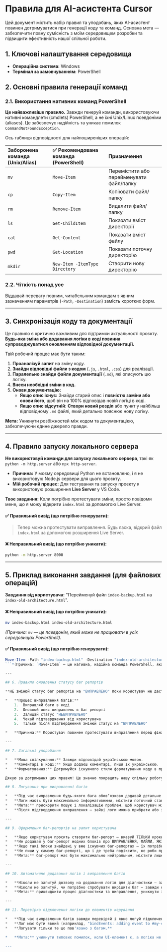 # Правила для AI-асистента Cursor

Цей документ містить набір правил та уподобань, яких AI-асистент повинен дотримуватися при генерації коду та команд. Основна мета — забезпечити повну сумісність з моїм середовищем розробки та підвищити ефективність нашої спільної роботи.

## 1. Ключові налаштування середовища

*   **Операційна система:** Windows
*   **Термінал за замовчуванням:** PowerShell

## 2. Основні правила генерації команд

### 2.1. Використання нативних команд PowerShell

**Це найважливіше правило.** Завжди генеруй команди, використовуючи нативні командлети (cmdlets) PowerShell, а не їхні Unix/Linux псевдоніми (aliases). Це забезпечує надійність та уникає помилок `CommandNotFoundException`.

Ось таблиця відповідності для найпоширеніших операцій:

| Заборонена команда (Unix/Alias) | ✅ Рекомендована команда (PowerShell) | Призначення |
| :--- | :--- | :--- |
| `mv` | `Move-Item` | Перемістити або перейменувати файл/папку |
| `cp` | `Copy-Item` | Копіювати файл/папку |
| `rm` | `Remove-Item` | Видалити файл/папку |
| `ls` | `Get-ChildItem` | Показати вміст директорії |
| `cat` | `Get-Content` | Показати вміст файлу |
| `pwd` | `Get-Location` | Показати поточну директорію |
| `mkdir`| `New-Item -ItemType Directory` | Створити нову директорію |

### 2.2. Чіткість понад усе

Віддавай перевагу повним, читабельним командам з явним зазначенням параметрів (`-Path`, `-Destination`) замість коротких форм.

---

## 3. Синхронізація коду та документації

Це правило є критично важливим для підтримки актуальності проєкту. **Будь-яка зміна або додавання логіки в коді повинна супроводжуватися оновленням відповідної документації.**

Твій робочий процес має бути таким:

1.  **Проаналізуй запит** на зміну коду.
2.  **Знайди відповідні файли з кодом** (`.js`, `.html`, `.css`) для реалізації.
3.  **Паралельно знайди файли документації** (`.md`), які описують цю логіку.
4.  **Внеси необхідні зміни в код.**
5.  **Онови документацію:**
    *   **Якщо опис існує:** Знайди старий опис і **повністю заміни або онови його**, щоб він на 100% відповідав новій логіці в коді.
    *   **Якщо опис відсутній:** **Створи новий розділ** або пункт у найбільш відповідному `.md` файлі, який детально пояснює нову логіку.

**Мета:** Уникнути розбіжностей між кодом та документацією, забезпечуючи єдине джерело правди.

---

## 4. Правило запуску локального сервера

**Не використовуй команди для запуску локального сервера**, такі як `python -m http.server` або `npx http-server`.

*   **Причина:** У моєму середовищі Python не встановлено, і я не використовую Node.js сервери для цього проєкту.
*   **Мій робочий процес:** Для тестування та запуску проєкту я використовую розширення **Live Server** у VS Code.

**Твоє завдання:** Коли потрібно протестувати зміни, просто повідоми мене, що я можу відкрити `index.html` за допомогою Live Server.

#### ✅ Правильний вивід (що потрібно генерувати):

> Тепер можна протестувати виправлення. Будь ласка, відкрий файл `index.html` за допомогою розширення Live Server.

#### ❌ Неправильний вивід (що потрібно уникати):

```bash
python -m http.server 8000
```

---

## 5. Приклад виконання завдання (для файлових операцій)

**Завдання від користувача:** "Перейменуй файл `index-backup.html` на `index-old-architecture.html`".

#### ❌ Неправильний вивід (що потрібно уникати):

```bash
mv index-backup.html index-old-architecture.html
```
*(Причина: `mv` — це псевдонім, який може не працювати в усіх середовищах PowerShell).*

#### ✅ Правильний вивід (що потрібно генерувати):

```powershell
Move-Item -Path "index-backup.html" -Destination "index-old-architecture.html"
```*(Причина: `Move-Item` — це нативна, надійна команда PowerShell, яка гарантовано спрацює).*

---

## 6. Правило оновлення статусу баг репортів

**НЕ змінюй статус баг репортів на "ВИПРАВЛЕНО" поки користувач не дасть підтвердження.**

*   **Процес виправлення багів:**
    1.  Виправляй баги в коді
    2.  Оновлюй опис виправлень в баг репорті
    3.  Залишай статус "НЕВИПРАВЛЕНО"
    4.  Чекай підтвердження від користувача
    5.  Тільки після підтвердження змінюй статус на "ВИПРАВЛЕНО"

*   **Причина:** Користувач повинен протестувати виправлення перед фінальним підтвердженням статусу.

---

## 7. Загальні уподобання

*   **Мова спілкування:** Завжди відповідай українською мовою.
*   **Коментарі в коді:** Якщо додаєш коментарі, пиши їх українською.
*   **Форматування:** Дотримуйся існуючого стилю форматування коду в проєкті.

Дякую за дотримання цих правил! Це значно покращить нашу спільну роботу.

## 8. Логування при виправленні багів

*   **Під час виправлення будь-якого бага обовʼязково додавай детальне логування у всі ключові місця (зміна стану, рендер, підписки, обробники подій, ключові гілки логіки).**
*   **Логи мають бути максимально інформативними, містити поточний стан, вхідні параметри, результат виконання, ідентифікатори компонентів/елементів.**
*   **Мета:** прискорити пошук і локалізацію проблем, щоб користувач міг швидко знайти причину навіть складних багів.
*   **Після підтвердження виправлення — зайві логи можна прибрати або залишити лише найважливіші для підтримки.

---

## 9. Оформлення баг-репортів на запит користувача

*   **Якщо користувач просить створити баг-репорт — вказуй ТІЛЬКИ кроки для відтворення, очікуваний результат і фактичний результат.**
*   **Не додавай у баг-репорт жодних блоків про ВИПРАВЛЕННЯ, ФАЙЛИ, ЯКІ БУЛИ ЗМІНЕНІ, ЛОГИ ДОДАНІ, або будь-які інші технічні деталі, які можуть викликати фантомні помилки чи ускладнити аналіз.**
*   **Якщо такі блоки знайдені у вже існуючих баг-репортах — їх потрібно ігнорувати і видаляти при оновленні або аналізі репорту.**
*   **Не пиши у самому баг-репорті, що і де треба пофіксити, не роби припущень щодо причин чи місця проблеми, не пиши які вже зробив виправлення.**
*   **Мета:** баг-репорт має бути максимально нейтральним, містити лише факти, і не впливати на подальший процес діагностики та виправлення.

---

## 10. Автоматичне додавання логів і виправлення багів

*   **Ніколи не запитуй дозволу на додавання логів для діагностики — завжди додавай їх автоматично, якщо це допоможе знайти причину.**
*   **Ніколи не запитуй, чи потрібно спробувати вирішити баг — завжди одразу виправляй баг, якщо він відтворюється або є відповідний запит.**
*   **Мета:** пришвидшити процес діагностики та виправлення, уникнути зайвих уточнень і затримок.

---

## 11. Перевірка підключення логіки до елементів керування

*   **Під час виправлення багів завжди перевіряй і явно логуй підключення логіки до кнопок, чекбоксів, інпутів та інших елементів керування.**
*   **Лог має бути явний (наприклад, "bindEvents: adding event to #my-checkbox", "event added", "handler fired"), щоб було видно, що обробник реально підключений і спрацьовує.**
*   **Логувати тільки те що пов'язано з багом.**

*   **Мета:** уникнути типових помилок, коли UI-елемент є, а логіка не підключена або не працює.

---